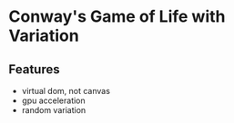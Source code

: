 # Conway's Game of Life with Variation

## Features

- virtual dom, not canvas
- gpu acceleration
- random variation
